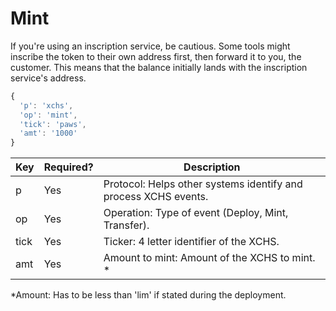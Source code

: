 # Mint

If you're using an inscription service, be cautious. Some tools might inscribe the token to their own address first, then forward it to you, the customer. This means that the balance initially lands with the inscription service's address.

```js
{
  'p': 'xchs',
  'op': 'mint',
  'tick': 'paws',
  'amt': '1000'
}
```

| Key  | Required? | Description                                                     |
| ---- | --------- | --------------------------------------------------------------- |
| p    | Yes       | Protocol: Helps other systems identify and process XCHS events. |
| op   | Yes       | Operation: Type of event (Deploy, Mint, Transfer).              |
| tick | Yes       | Ticker: 4 letter identifier of the XCHS.                        |
| amt  | Yes       | Amount to mint: Amount of the XCHS to mint. \*                  |

\*Amount: Has to be less than 'lim' if stated during the deployment.
